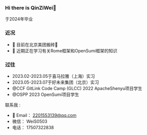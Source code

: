 ### Hi there is QinZiWei👋
于2024年毕业
### 近况
- 🔭 目前在北京美团搬砖🧱
- 🌱 近期正在学习有关Rome框架和OpenSumi框架的知识

### 过往
- 2023.02-2023.05于喜马拉雅（上海）实习
- 2023.05-2023.07于好未来集团（北京）实习
- @CCF GitLink Code Camp (GLCC) 2022 ApacheShenyu项目学生
- @OSPP 2023 OpenSumi项目学生

联系我 :
- 💬 Email： 2201553139@qq.com
- 微信： WeiS0503
- 电话： 17507322838
